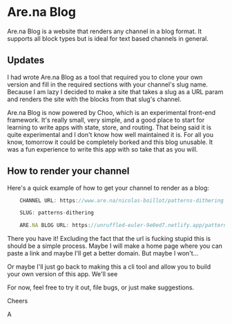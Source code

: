 # Are.na Blog

Are.na Blog is a website that renders any channel in a blog format. It supports all block types but is ideal for text based channels in general.

## Updates

I had wrote Are.na Blog as a tool that required you to clone your own version and fill in the required sections with your channel's slug name. Because I am lazy I decided to make a site that takes a slug as a URL param and renders the site with the blocks from that slug's channel.

Are.na Blog is now powered by Choo, which is an experimental front-end framework. It's really small, very simple, and a good place to start for learning to write apps with state, store, and routing. That being said it is quite experimental and I don't know how well maintained it is. For all you know, tomorrow it could be completely borked and this blog unusable. It was a fun experience to write this app with so take that as you will. 

## How to render your channel 

Here's a quick example of how to get your channel to render as a blog:

``` js
    CHANNEL URL: https://www.are.na/nicolas-boillot/patterns-dithering

    SLUG: patterns-dithering

    ARE.NA BLOG URL: https://unruffled-euler-9e0ed7.netlify.app/patterns-dithering

```

There you have it! Excluding the fact that the url is fucking stupid this is should be a simple process. Maybe I will make a home page where you can paste a link and maybe I'll get a better domain. But maybe I won't... 

Or maybe I'll just go back to making this a cli tool and allow you to build your own version of this app. We'll see 

For now, feel free to try it out, file bugs, or just make suggestions. 

Cheers

A
